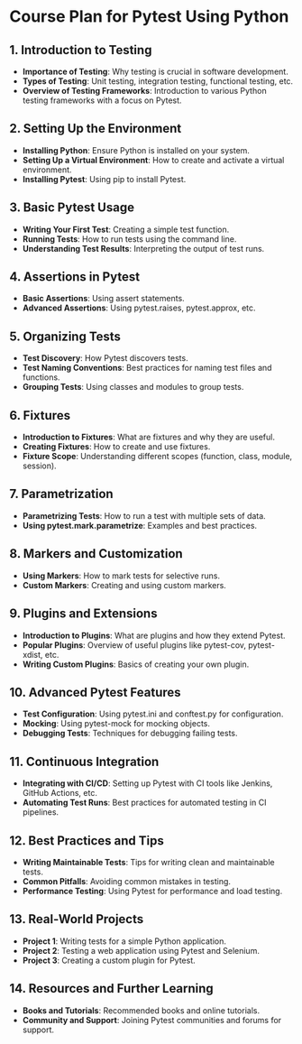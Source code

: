 # Course Plan for Pytest Using Python

## 1. Introduction to Testing
- **Importance of Testing**: Why testing is crucial in software development.
- **Types of Testing**: Unit testing, integration testing, functional testing, etc.
- **Overview of Testing Frameworks**: Introduction to various Python testing frameworks with a focus on Pytest.

## 2. Setting Up the Environment
- **Installing Python**: Ensure Python is installed on your system.
- **Setting Up a Virtual Environment**: How to create and activate a virtual environment.
- **Installing Pytest**: Using pip to install Pytest.

## 3. Basic Pytest Usage
- **Writing Your First Test**: Creating a simple test function.
- **Running Tests**: How to run tests using the command line.
- **Understanding Test Results**: Interpreting the output of test runs.

## 4. Assertions in Pytest
- **Basic Assertions**: Using assert statements.
- **Advanced Assertions**: Using pytest.raises, pytest.approx, etc.

## 5. Organizing Tests
- **Test Discovery**: How Pytest discovers tests.
- **Test Naming Conventions**: Best practices for naming test files and functions.
- **Grouping Tests**: Using classes and modules to group tests.

## 6. Fixtures
- **Introduction to Fixtures**: What are fixtures and why they are useful.
- **Creating Fixtures**: How to create and use fixtures.
- **Fixture Scope**: Understanding different scopes (function, class, module, session).

## 7. Parametrization
- **Parametrizing Tests**: How to run a test with multiple sets of data.
- **Using pytest.mark.parametrize**: Examples and best practices.

## 8. Markers and Customization
- **Using Markers**: How to mark tests for selective runs.
- **Custom Markers**: Creating and using custom markers.

## 9. Plugins and Extensions
- **Introduction to Plugins**: What are plugins and how they extend Pytest.
- **Popular Plugins**: Overview of useful plugins like pytest-cov, pytest-xdist, etc.
- **Writing Custom Plugins**: Basics of creating your own plugin.

## 10. Advanced Pytest Features
- **Test Configuration**: Using pytest.ini and conftest.py for configuration.
- **Mocking**: Using pytest-mock for mocking objects.
- **Debugging Tests**: Techniques for debugging failing tests.

## 11. Continuous Integration
- **Integrating with CI/CD**: Setting up Pytest with CI tools like Jenkins, GitHub Actions, etc.
- **Automating Test Runs**: Best practices for automated testing in CI pipelines.

## 12. Best Practices and Tips
- **Writing Maintainable Tests**: Tips for writing clean and maintainable tests.
- **Common Pitfalls**: Avoiding common mistakes in testing.
- **Performance Testing**: Using Pytest for performance and load testing.

## 13. Real-World Projects
- **Project 1**: Writing tests for a simple Python application.
- **Project 2**: Testing a web application using Pytest and Selenium.
- **Project 3**: Creating a custom plugin for Pytest.

## 14. Resources and Further Learning
- **Books and Tutorials**: Recommended books and online tutorials.
- **Community and Support**: Joining Pytest communities and forums for support.